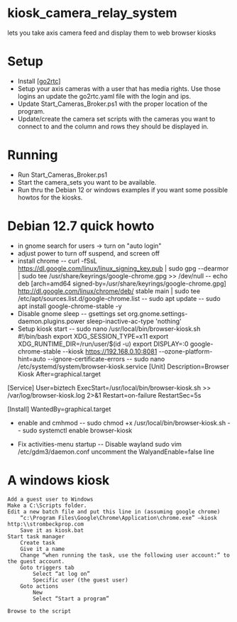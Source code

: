 # kiosk_camera_relay_system
lets you take axis camera feed and display them to web browser kiosks

# Setup
- Install [[go2rtc](https://github.com/AlexxIT/go2rtc)]
- Setup your axis cameras with a user that has media rights.  Use those logins an update the go2rtc.yaml file with the login and ips.
- Update Start_Cameras_Broker.ps1 with the proper location of the program.  
- Update/create the camera set scripts with the cameras you want to connect to and the column and rows they should be displayed in.

# Running
- Run Start_Cameras_Broker.ps1
- Start the camera_sets you want to be available.
- Run thru the Debian 12 or windows examples if you want some possible howtos for the kiosks.

# Debian 12.7 quick howto
- in gnome search for users -> turn on "auto login"
- adjust power to turn off suspend, and screen off
- install chrome
-- curl -fSsL https://dl.google.com/linux/linux_signing_key.pub | sudo gpg --dearmor | sudo tee /usr/share/keyrings/google-chrome.gpg >> /dev/null
-- echo deb [arch=amd64 signed-by=/usr/share/keyrings/google-chrome.gpg] http://dl.google.com/linux/chrome/deb/ stable main | sudo tee /etc/apt/sources.list.d/google-chrome.list
-- sudo apt update
-- sudo apt install google-chrome-stable -y
- Disable gnome sleep
-- gsettings set org.gnome.settings-daemon.plugins.power sleep-inactive-ac-type 'nothing'
- Setup kiosk start
-- sudo nano /usr/local/bin/browser-kiosk.sh
#!/bin/bash
export XDG_SESSION_TYPE=x11
export XDG_RUNTIME_DIR=/run/user/$(id -u)
export DISPLAY=:0
google-chrome-stable --kiosk https://192.168.0.10:8081 --ozone-platform-hint=auto --ignore-certificate-errors
-- sudo nano /etc/systemd/system/browser-kiosk.service
[Unit]
Description=Browser Kiosk
After=graphical.target

[Service]
User=biztech
ExecStart=/usr/local/bin/browser-kiosk.sh >> /var/log/browser-kiosk.log 2>&1
Restart=on-failure
RestartSec=5s

[Install]
WantedBy=graphical.target

- enable and cmhmod
-- sudo chmod +x /usr/local/bin/browser-kiosk.sh
-- sudo systemctl enable browser-kiosk

- Fix activities-menu startup
-- Disable wayland
sudo vim /etc/gdm3/daemon.conf
uncomment the WalyandEnable=false line

# A windows kiosk


    Add a guest user to Windows
    Make a C:\Scripts folder.
    Edit a new batch file and put this line in (assuming google chrome)
        “c:\Program Files\Google\Chrome\Application\chrome.exe” –kiosk http:\\strombeckprop.com
        Save it as kiosk.bat
    Start task manager
        Create task
        Give it a name
        Change “when running the task, use the following user account:” to the guest account.
        Goto triggers tab
            Select “at log on”
            Specific user (the guest user)
        Goto actions
            New
            Select “Start a program”

    Browse to the script

<!-- Purpose: Minmized version of the camera kiosk html pages -->
<!-- INSTALL_COMMAND: you need to configure and then run each script you want and the broker. -->
<!-- RUN_COMMAND: see install -->
